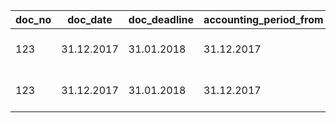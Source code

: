 | **doc\_no** | **doc\_date** | **doc\_deadline** | **accounting\_period\_from** | **accounting\_period\_to** | **payer**   | **interested\_party\_name** | **payment\_type** | **owner\_name** | **contact\_person** | **project\_name**     | **currency** | **overdue\_interest\_percent** | **doc\_description**       | **is\_sent** | **id** | **discount** | **additional\_discount1** | **additional\_discount2** | **product\_group**   | **product\_code** | **product\_name**     | **line\_comment**            | **line\_comment2** | **accounting\_object** | **finance\_account\_symbol** | **warehouse**   | **used\_amount** | **serial\_no** | **amount** | **additional\_amount** | **unit** | **price** | **line\_discount\_percent** | **vat\_code** | **line\_vat\_percent** | **line\_cost** | **cost\_comment** | **supplier\_name** | **doer\_id** | **doer\_name** | **is\_internal** | **quote** | **order** | **bill** | **prepayment** | **rent\_order** | **real\_estate\_object** | **real\_estate\_id** |
| ----------- | ------------- | ----------------- | ---------------------------- | -------------------------- | ----------- | --------------------------- | ----------------- | --------------- | ------------------- | --------------------- | ------------ | ------------------------------ | -------------------------- | ------------ | ------ | ------------ | ------------------------- | ------------------------- | -------------------- | ----------------- | --------------------- | ---------------------------- | ------------------ | ---------------------- | ---------------------------- | --------------- | ---------------- | -------------- | ---------- | ---------------------- | -------- | --------- | --------------------------- | ------------- | ---------------------- | -------------- | ----------------- | ------------------ | ------------ | -------------- | ---------------- | --------- | --------- | -------- | -------------- | --------------- | ------------------------ | -------------------- |
| 123         | 31.12.2017    | 31.01.2018        | 31.12.2017                   | 31.01.2018                 | Client name | Agency                      | Bank transfer     | John Smith      | Jane Dunn           | Sales conference 2018 | EUR          | 0.5                            | This is an invoice comment | 1            |        | 10           | 5                         | 1                         | Sample product group | A123              | Sample product name   | Service provided in January  |                    | Transport              | 123                          | Depot 1|Depot 2 | 1|1              | SN100|SN101    | 2          | 4                      | pcs      | 50        | 0                           | NON           | 20                     | 25             |                   | Supplier Name      |              |                |                  |           |           |          |                |                 |                          |                      |
| 123         | 31.12.2017    | 31.01.2018        | 31.12.2017                   | 31.01.2018                 | Client name | Agency                      | Bank transfer     | John Smith      | Jane Dunn           | Sales conference 2018 | EUR          | 0.5                            | This is an invoice comment | 1            |        | 10           | 5                         | 1                         | Sample product group | A1234             | Sample product name 2 | Service provided in December |                    | Transport              | 123                          | Depot 1|Depot 2 | 1|2              | SN100|SN101    | 3          | 4                      | pcs      | 40        | 0                           | NON           | 20                     | 15             |                   | Supplier Name      |              |                |                  |           |           |          |                |                 |                          |                      |
